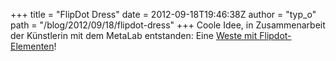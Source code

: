 +++
title = "FlipDot Dress"
date = 2012-09-18T19:46:38Z
author = "typ_o"
path = "/blog/2012/09/18/flipdot-dress"
+++
Coole Idee, in Zusammenarbeit der Künstlerin mit dem MetaLab entstanden:
Eine [Weste mit
Flipdot-Elementen](https://www.paulinevandongen.nl/eng/2012/flip-dot-dress-the-process/)!
